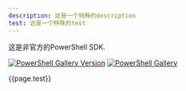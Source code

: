 ```yaml
---
description: 这是一个特殊的description
test: 这是一个特殊的test
---
```


这是非官方的PowerShell SDK.

[![PowerShell Gallery Version](https://img.shields.io/powershellgallery/v/code365scripts.openai?label=code365scripts.openai)](https://www.powershellgallery.com/packages/code365scripts.openai) [![PowerShell Gallery](https://img.shields.io/powershellgallery/dt/code365scripts.openai)](https://www.powershellgallery.com/packages/code365scripts.openai)

{{page.test}}

<!-- 
## Install the Module

> Install-Module -Name code365scripts.openai -Scope CurrentUser

## Prepare for using

You need your own OpenAI API key, please find it in below page. We are strong recommended you store those information in the environment varilable.

![image](https://user-images.githubusercontent.com/1996954/218254458-efc867cc-f34c-4315-9dfb-823e923641ee.png)

If you want to use Azure OpenAI Service, please follow the guidance [here](https://learn.microsoft.com/en-us/azure/ai-services/openai/how-to/create-resource) to create your resource, and you can find the endpoint and api_key in below page.

![image](https://user-images.githubusercontent.com/1996954/218254252-91dc617b-f706-4249-9455-d8e95baa30e0.png)

The model you will find in another page. According to the newest release, you might want to check it out <https://oai.azure.com/portal> to get the deployment information.

![image](https://user-images.githubusercontent.com/1996954/218254283-0e89b3cd-e72c-4e0e-a069-ea63155ab095.png)

## How to use

Currently, we support below cmdlets:

- `New-OpenAICompletion` (alias: `noc`)
- `New-ChatGPTConversation` (alias: `chat` or `chatgpt` )
- `New-ImageGeneration` (alias: `image` or `dall`)
- `New-VisionCompletion` (alias: `vision` or `vc`)
- `Submit-Prompt` (alias: `submit`)

You can find the full help by using `Get-Help **cmdlet name or alias** -Full` in your terminal.

## Telemetry data collection and privacy

We will collect the telemetry data to help us improve the module, we just collect `command name`,`alias name`, `if you are using azure (true or false)`, `what Powershell version you are using`, You can check the source code [here](https://github.com/chenxizhang/openai-powershell/blob/master/code365scripts.openai/Private/Submit-Telemetry.ps1).

**There are nothing related to your privacy information and your input data.**

If you don't want to send the telemetry data, you can add the environment variable `DISABLE_TELEMETRY_OPENAI_POWERSHELL` and set the value to `true`.

## Advance use cases

You can also define the environment variable in a separate file, or define your custom functions to simplify the usage. You can find the sample in the `$home\.openai-powershell\profile.ps1` file.

```
# This is the profile file for openai-powershell module, you can define your own functions here and environment variables here, and this file can be reused for multiple machines.
# Author: Ares Chen (https://github.com/chenxizhang/openai-powershell)

# environment variables (you can define your own variables here, uncomment below lines to use them)

# # OPEN AI default environment
# $env:OPENAI_API_KEY =
# # AZURE OPENAI SERVICE default environment
# $env:OPENAI_API_KEY_AZURE =
# $env:OPENAI_ENDPOINT_AZURE =
# $env:OPENAI_ENGINE_AZURE =
# $env:OPENAI_CHAT_ENGINE_AZURE =

# # AZURE OPENAI SERVICE dev environment
# $env:OPENAI_API_KEY_AZURE_DEV =
# $env:OPENAI_ENDPOINT_AZURE_DEV =
# $env:OPENAI_ENGINE_AZURE_DEV =
# $env:OPENAI_CHAT_ENGINE_AZURE_DEV =

# Custom functions
# You can define some functions here, to simplify the usage of openai-powershell module, please don't forget to add the "global" keyword before the function name, so that the function can be used in other scripts.

# function global:gptcs($inputfile,$outfile){
#     chat -azure -system "c:\temp\cs.md" -prompt $inputfile | Out-File $outfile -Encoding utf8
# }
# Then you can use gptcs function in your powershell script like this:
# gptcs "c:\temp\mycode.cs" "c:\temp\out.cs"

# if you modify this file, please re-open the powershell console to make the changes take effect.
```
## Prepare the environment variable

We recommended you to store the `api_key`, `engine` and `endpoint` in the environment variable, so you don't need to specify them in each command. You can use below command to set the environment variable.

If you use OpenAI service directly, you just need one environment variable `OPENAI_API_KEY`, and you can use below command to set it.

If you use Azure OpenAI service, you need three environment variables `OPENAI_API_KEY_AZURE`, `OPENAI_ENGINE_AZURE` (for text or code completion), `OPENAI_CHAT_ENGINE_AZURE` (for chat completion) and `OPENAI_ENDPOINT_AZURE`.

Since you can create and use multiple Azure OpenAI service resources in your real cases, we supported multiple environment for Azure OpenAI scenario. You can define even more environment variables to support multiple environments. For example, you can define `OPENAI_API_KEY_AZURE_DEV`, `OPENAI_ENGINE_AZURE_DEV`, `OPENAI_CHAT_ENGINE_AZURE_DEV` and `OPENAI_ENDPOINT_AZURE_DEV` for your dev environment, and define `OPENAI_API_KEY_AZURE_PROD`, `OPENAI_ENGINE_AZURE_PROD`, `OPENAI_CHAT_ENGINE_AZURE_PROD` and `OPENAI_ENDPOINT_AZURE_PROD` for your prod environment. If you don't define the environment variable, we will use the default environment variable `OPENAI_API_KEY_AZURE`, `OPENAI_ENGINE_AZURE`, `OPENAI_CHAT_ENGINE_AZURE` and `OPENAI_ENDPOINT_AZURE`.

> Another reason we supported multiple environments is that you can get all the models in a single Azure OpenAI service resource.


### How to define environment variable in Windows

You can use the below script template to create all the environment variables in Windows. Copy to a file, and change the value of the variables, save it as a `ps1` file, and then run it in PowerShell.

```powershell
# OPENAI SERVICE default environment
SETEX OPENAI_API_KEY=

# AZURE OPENAI SERVICE default environment
SETEX OPENAI_API_KEY_AZURE=
SETEX OPENAI_ENDPOINT_AZURE=
SETEX OPENAI_ENGINE_AZURE=
SETEX OPENAI_CHAT_ENGINE_AZURE=

# AZURE OPENAI SERVICE dev environment
SETEX OPENAI_API_KEY_AZURE_DEV=
SETEX OPENAI_ENDPOINT_AZURE_DEV=
SETEX OPENAI_ENGINE_AZURE_DEV=
SETEX OPENAI_CHAT_ENGINE_AZURE_DEV=
```

### How to define environment variable in Linux machine

You can install PowerShell in Linux machine by following the guidance [here](https://learn.microsoft.com/en-us/powershell/scripting/install/installing-powershell-on-linux?view=powershell-7.3), and enter `pwsh` in your terminal to start PowerShell, type `nano $PROFILE` to create the profile file, and then copy the below script to the file, and change the value of the variables, save it, and then type `exit` to exit PowerShell, and then type `pwsh` to start PowerShell again, you will find the environment variables are set.

```powershell
# OPENAI SERVICE default environment
$env:OPENAI_API_KEY=

# AZURE OPENAI SERVICE default environment
$env:OPENAI_API_KEY_AZURE=
$env:OPENAI_ENDPOINT_AZURE=
$env:OPENAI_ENGINE_AZURE=
$env:OPENAI_CHAT_ENGINE_AZURE=

# AZURE OPENAI SERVICE dev environment
$env:OPENAI_API_KEY_AZURE_DEV=
$env:OPENAI_ENDPOINT_AZURE_DEV=
$env:OPENAI_ENGINE_AZURE_DEV=
$env:OPENAI_CHAT_ENGINE_AZURE_DEV=
```

## Update the module

> Update-Module -Name code365scripts.openai

## Uninstall the Module

> UnInstall-Module -Name code365scripts.openai


-->